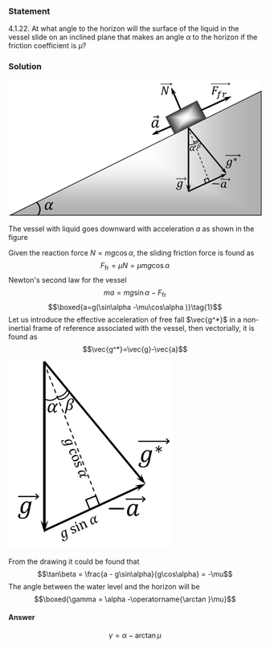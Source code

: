 ###  Statement 

$4.1.22.$ At what angle to the horizon will the surface of the liquid in the vessel slide on an inclined plane that makes an angle $\alpha$ to the horizon if the friction coefficient is $\mu$? 

### Solution

![ Forces acting on the system |791x426, 51%](../../img/4.1.22/4.1.22_1.png)

The vessel with liquid goes downward with acceleration $a$ as shown in the figure

Given the reaction force $N=mg\cos\alpha$, the sliding friction force is found as $$F_\text{fr} = \mu N = \mu mg\cos\alpha$$ Newton's second law for the vessel $$ma = mg\sin\alpha -F_\text{fr}$$ $$\boxed{a=g(\sin\alpha -\mu\cos\alpha )}\tag{1}$$ Let us introduce the effective acceleration of free fall $\vec{g^*}$ in a non-inertial frame of reference associated with the vessel, then vectorially, it is found as $$\vec{g^*}=\vec{g}-\vec{a}$$ 

![ Effective acceleration of free fall $\vec{g^*}$ |326x375, 26%](../../img/4.1.22/4.1.22_2.png) 

From the drawing it could be found that $$\tan\beta = \frac{a - g\sin\alpha}{g\cos\alpha} = -\mu$$ The angle between the water level and the horizon will be $$\boxed{\gamma = \alpha -\operatorname{\arctan }\mu}$$ 

#### Answer

$$\gamma =\alpha -\operatorname{\arctan }\mu$$ 
